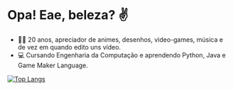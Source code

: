 # Opa! Eae, beleza? ✌

- 👨‍💻 20 anos, apreciador de animes, desenhos, video-games, música e de vez em quando edito uns vídeo.
- 💻 Cursando Engenharia da Computação e aprendendo Python, Java e Game Maker Language.

[![Top Langs](https://github-readme-stats.vercel.app/api/top-langs/?username=paulo-voice&layout=donut&theme=transparent)](https://github.com/anuraghazra/github-readme-stats)




<!--
**paulo-voice/paulo-voice** is a ✨ _special_ ✨ repository because its `README.md` (this file) appears on your GitHub profile.

Here are some ideas to get you started:

- 🔭 I’m currently working on ...
- 🌱 I’m currently learning ...
- 👯 I’m looking to collaborate on ...
- 🤔 I’m looking for help with ...
- 💬 Ask me about ...
- 📫 How to reach me: ...
- 😄 Pronouns: ...
- ⚡ Fun fact: ...
-->

